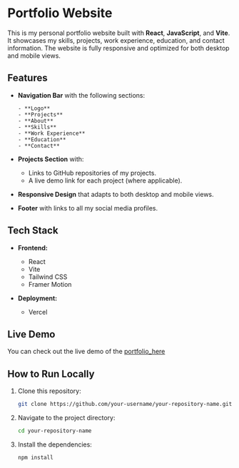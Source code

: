 # Portfolio Website

This is my personal portfolio website built with **React**, **JavaScript**, and **Vite**. It showcases my skills, projects, work experience, education, and contact information. The website is fully responsive and optimized for both desktop and mobile views.

## Features

- **Navigation Bar** with the following sections:
    ```
  - **Logo**
  - **Projects**
  - **About**
  - **Skills**
  - **Work Experience**
  - **Education**
  - **Contact**
  ```

- **Projects Section** with:
  - Links to GitHub repositories of my projects.
  - A live demo link for each project (where applicable).

- **Responsive Design** that adapts to both desktop and mobile views.

- **Footer** with links to all my social media profiles.

## Tech Stack

- **Frontend:**
  - React
  - Vite
  - Tailwind CSS
  - Framer Motion

- **Deployment:**
  - Vercel

## Live Demo

You can check out the live demo of the [portfolio_here](https://portfolio-lokeshsai.vercel.app/) 

## How to Run Locally

1. Clone this repository:
   ```bash
   git clone https://github.com/your-username/your-repository-name.git
2. Navigate to the project directory:
   ```bash
   cd your-repository-name
3. Install the dependencies:
   ```bash
   npm install

